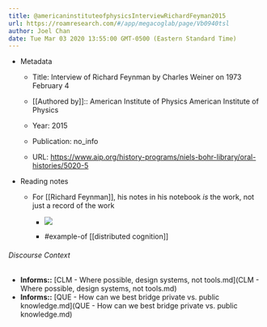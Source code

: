 ```yaml
---
title: @americaninstituteofphysicsInterviewRichardFeyman2015
url: https://roamresearch.com/#/app/megacoglab/page/Vb0940tsl
author: Joel Chan
date: Tue Mar 03 2020 13:55:00 GMT-0500 (Eastern Standard Time)
---
```


- Metadata

    - Title: Interview of Richard Feynman by Charles Weiner on 1973 February 4

    - [[Authored by]]:: American Institute of Physics American Institute of Physics

    - Year: 2015

    - Publication: no_info

    - URL: https://www.aip.org/history-programs/niels-bohr-library/oral-histories/5020-5
- Reading notes

    - For [[Richard Feynman]], his notes in his notebook *is* the work, not just a record of the work

        - ![](https://firebasestorage.googleapis.com/v0/b/firescript-577a2.appspot.com/o/imgs%2Fapp%2Fmegacoglab%2FYaNWoI3F4F?alt=media&token=29b1e4bb-a83c-4e42-9161-8e1010cc99a2)

        - #example-of [[distributed cognition]]

###### Discourse Context

- **Informs::** [CLM - Where possible, design systems, not tools.md](CLM - Where possible, design systems, not tools.md)
- **Informs::** [QUE - How can we best bridge private vs. public knowledge.md](QUE - How can we best bridge private vs. public knowledge.md)

